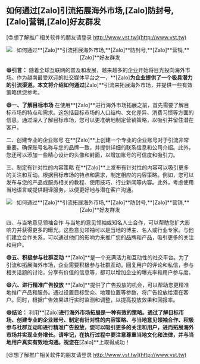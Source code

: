 ## **如何通过**[Zalo]**引流拓展海外市场,**[Zalo]**防封号,**[Zalo]**营销,**[Zalo]**好友群发**

[😍想了解推广相关软件的朋友请登录 http://www.vst.tw](http://www.vst.tw)

 <center><img src="https://vst.tw/MP4/tuiguang/png/5.png" alt="如何通过**[Zalo]**引流拓展海外市场,**[Zalo]**防封号,**[Zalo]**营销,**[Zalo]**好友群发"></center>

**😄引言：**
随着全球互联网的普及和发展，越来越多的企业开始将目光投向海外市场。作为越南最受欢迎的社交媒体平台之一，**[Zalo]**为企业提供了一个极具潜力的引流渠道。本文将介绍如何通过**[Zalo]**引流来拓展海外市场，并提供一些有效策略供您参考。

**😄一、了解目标市场**
在使用**[Zalo]**进行海外市场拓展之前，首先需要了解目标市场的特点和需求。这包括目标市场的人口结构、文化差异、消费习惯等方面的信息。通过深入了解目标市场，您可以更准确地制定营销策略，以吸引并留住潜在客户。

二、创建专业的企业账号
在**[Zalo]**上创建一个专业的企业账号对于引流非常重要。确保账号名称与您的品牌一致，并提供详细的联系信息和公司介绍。此外，您还可以添加一些精心设计的头像和封面，以增加账号的可信度和吸引力。

三、制定有针对性的内容策略
在**[Zalo]**上发布有针对性的内容可以吸引更多的关注和互动。根据目标市场的特点和需求，制定相应的内容策略。例如，您可以发布与您的产品或服务相关的教程、使用技巧、行业新闻等内容。此外，考虑使用当地语言或提供翻译服务，以便更好地与潜在客户沟通。

 <center><img src="https://vst.tw/MP4/tuiguang/png/0.png" alt="如何通过**[Zalo]**引流拓展海外市场,**[Zalo]**防封号,**[Zalo]**营销,**[Zalo]**好友群发"></center>

四、与当地意见领袖合作
与当地的意见领袖或知名人士合作，可以帮助您扩大影响力并获得更多的曝光。这些意见领袖可以是当地的博主、名人或行业专家。与他们建立合作关系，可以通过他们的影响力来推广您的品牌和产品，吸引更多的关注和用户。

**😄五、积极参与社群互动**
**[Zalo]**是一个充满活力和互动性的社交平台。为了引流和拓展海外市场，企业需要积极参与社群互动。回复用户的评论和私信，参与相关话题的讨论，分享有价值的信息等，都可以增加企业的曝光率和用户参与度。

**😄六、进行精准广告投放**
**[Zalo]**提供了广告投放的机会，可以帮助您更精准地推广产品和服务。通过设置目标受众、地理位置等参数，将广告投放给潜在客户。同时，根据广告效果进行实时监测和调整，以提高投放效果和回报率。

**😄结论：**
利用**[Zalo]**进行海外市场拓展是一种有效的策略。通过了解目标市场、创建专业的企业账号、制定有针对性的内容策略、与当地意见领袖合作、积极参与社群互动和进行精准广告投放，您可以吸引更多的关注和用户，进而拓展海外市场并实现业务增长。请牢记，在执行过程中要注意尊重当地文化和法律，并与当地用户真实有效地沟通。祝您在**[Zalo]**上取得成功！

[😍想了解推广相关软件的朋友请登录 http://www.vst.tw](http://www.vst.tw)




